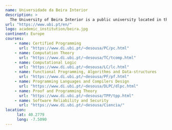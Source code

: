 ```yaml
---
name: Universidade da Beira Interior
description: >
  The University of Beira Interior is a public university located in the city of Covilhã, Portugal.
url: "https://www.ubi.pt/en/"
logo: academic_institution/beira.jpg
continent: Europe
courses:
    - name: Certified Programming
      url: "https://www.di.ubi.pt/~desousa/PC/pc.html"
    - name: Computation Theory
      url: "https://www.di.ubi.pt/~desousa/TC/tcomp.html"
    - name: Computational Logic
      url: "https://www.di.ubi.pt/~desousa/LC/lc.html"
    - name: Functional Programming, Algorithms and Data-structures
      url: "https://www.di.ubi.pt/~desousa/PF/pf.html"
    - name: Programming Languages and Compilers Design
      url: "https://www.di.ubi.pt/~desousa/DLPC/dlpc.html"
    - name: Proof and Programming Theory
      url: "https://www.di.ubi.pt/~desousa/TPP/tpp.html"
    - name: Software Reliability and Security
      url: "https://www.di.ubi.pt/~desousa/Ciencia/"
location:
     lat: 40.2779
     long: -7.5090
---
```

